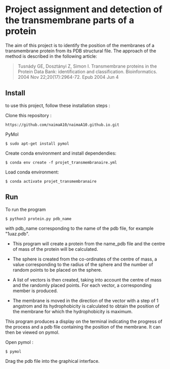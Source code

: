 # Project assignment and detection of the transmembrane parts of a protein

The aim of this project is to identify the position of the membranes of a transmembrane protein from its PDB structural file. The approach of the method is described in the following article:

> Tusnády GE, Dosztányi Z, Simon I. Transmembrane proteins in the Protein Data Bank: 
identification and classification. Bioinformatics. 2004 Nov 22;20(17):2964-72. Epub 2004 Jun 4


## Install

to use this project, follow these installation steps :

Clone this repository :

	https://github.com/naimaA10/naimaA10.github.io.git

PyMol

	$ sudo apt-get install pymol

Create conda environment and install dependendies:

	$ conda env create -f projet_transmembranaire.yml

Load conda environment:

	$ conda activate projet_transmembranaire

## Run

To run the program
	
	$ python3 protein.py pdb_name

with pdb_name corresponding to the name of the pdb file, for example "1uaz.pdb".

- This program will create a protein from the name_pdb file and the centre of mass of the protein will be calculated.

- The sphere is created from the co-ordinates of the centre of mass, a value corresponding to the radius of the sphere and the number of random points to be placed on the sphere.

- A list of vectors is then created, taking into account the centre of mass and the randomly placed points. For each vector, a corresponding member is produced.

- The membrane is moved in the direction of the vector with a step of 1 angstrom and its hydrophobicity is calculated to obtain the position of the membrane for which the hydrophobicity is maximum.

This program produces a display on the terminal indicating the progress of the process and a pdb file containing the position of the membrane. It can then be viewed on pymol.

Open pymol :

	$ pymol

Drag the pdb file into the graphical interface.